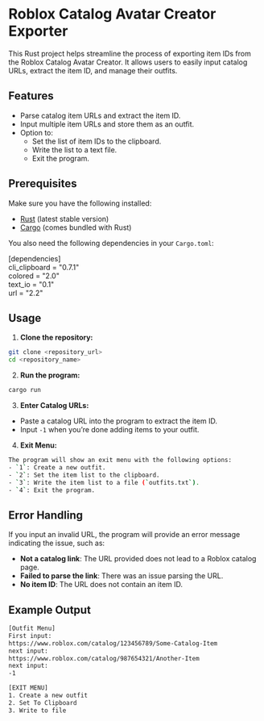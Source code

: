# Roblox Catalog Avatar Creator Exporter

This Rust project helps streamline the process of exporting item IDs from the Roblox Catalog Avatar Creator. It allows users to easily input catalog URLs, extract the item ID, and manage their outfits.

## Features

- Parse catalog item URLs and extract the item ID.
- Input multiple item URLs and store them as an outfit.
- Option to:
  - Set the list of item IDs to the clipboard.
  - Write the list to a text file.
  - Exit the program.

## Prerequisites

Make sure you have the following installed:
- [Rust](https://www.rust-lang.org/) (latest stable version)
- [Cargo](https://doc.rust-lang.org/cargo/) (comes bundled with Rust)

You also need the following dependencies in your `Cargo.toml`:

[dependencies]  
cli_clipboard = "0.7.1"  
colored = "2.0"  
text_io = "0.1"  
url = "2.2"  

## Usage

1. **Clone the repository:**

```bash
git clone <repository_url>  
cd <repository_name>  
```

2. **Run the program:**

```bash
cargo run  
```

3. **Enter Catalog URLs:**

- Paste a catalog URL into the program to extract the item ID.
- Input `-1` when you’re done adding items to your outfit.

4. **Exit Menu:**

```bash
The program will show an exit menu with the following options:
- `1`: Create a new outfit.
- `2`: Set the item list to the clipboard.
- `3`: Write the item list to a file (`outfits.txt`).
- `4`: Exit the program.
```

## Error Handling

If you input an invalid URL, the program will provide an error message indicating the issue, such as:
- **Not a catalog link**: The URL provided does not lead to a Roblox catalog page.
- **Failed to parse the link**: There was an issue parsing the URL.
- **No item ID**: The URL does not contain an item ID.

## Example Output

```bash
[Outfit Menu]  
First input:  
https://www.roblox.com/catalog/123456789/Some-Catalog-Item  
next input:  
https://www.roblox.com/catalog/987654321/Another-Item  
next input:   
-1  

[EXIT MENU]  
1. Create a new outfit  
2. Set To Clipboard  
3. Write to file
```
